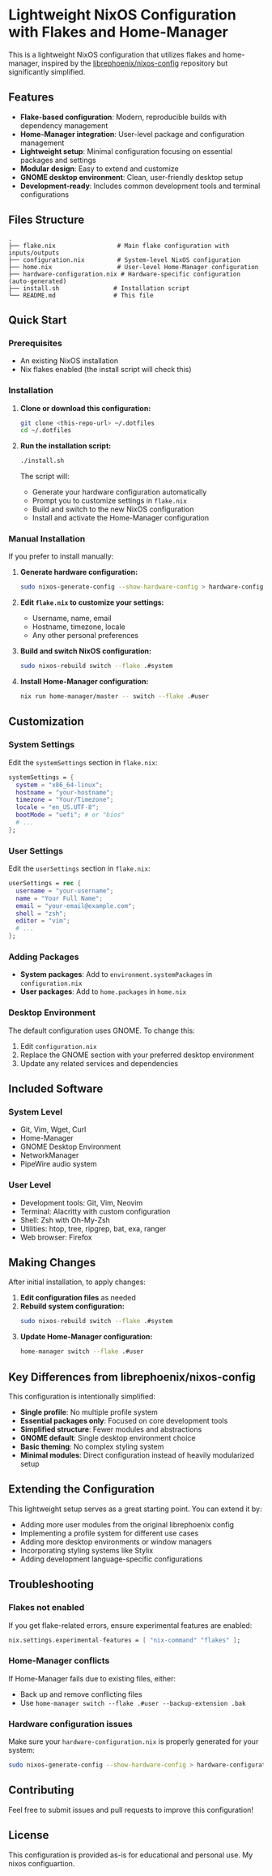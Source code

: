 # Lightweight NixOS Configuration with Flakes and Home-Manager

This is a lightweight NixOS configuration that utilizes flakes and home-manager, inspired by the [librephoenix/nixos-config](https://github.com/librephoenix/nixos-config) repository but significantly simplified.

## Features

- **Flake-based configuration**: Modern, reproducible builds with dependency management
- **Home-Manager integration**: User-level package and configuration management
- **Lightweight setup**: Minimal configuration focusing on essential packages and settings
- **Modular design**: Easy to extend and customize
- **GNOME desktop environment**: Clean, user-friendly desktop setup
- **Development-ready**: Includes common development tools and terminal configurations

## Files Structure

```
.
├── flake.nix                 # Main flake configuration with inputs/outputs
├── configuration.nix         # System-level NixOS configuration
├── home.nix                  # User-level Home-Manager configuration
├── hardware-configuration.nix # Hardware-specific configuration (auto-generated)
├── install.sh               # Installation script
└── README.md                # This file
```

## Quick Start

### Prerequisites

- An existing NixOS installation
- Nix flakes enabled (the install script will check this)

### Installation

1. **Clone or download this configuration:**
   ```bash
   git clone <this-repo-url> ~/.dotfiles
   cd ~/.dotfiles
   ```

2. **Run the installation script:**
   ```bash
   ./install.sh
   ```

   The script will:
   - Generate your hardware configuration automatically
   - Prompt you to customize settings in `flake.nix`
   - Build and switch to the new NixOS configuration
   - Install and activate the Home-Manager configuration

### Manual Installation

If you prefer to install manually:

1. **Generate hardware configuration:**
   ```bash
   sudo nixos-generate-config --show-hardware-config > hardware-configuration.nix
   ```

2. **Edit `flake.nix` to customize your settings:**
   - Username, name, email
   - Hostname, timezone, locale
   - Any other personal preferences

3. **Build and switch NixOS configuration:**
   ```bash
   sudo nixos-rebuild switch --flake .#system
   ```

4. **Install Home-Manager configuration:**
   ```bash
   nix run home-manager/master -- switch --flake .#user
   ```

## Customization

### System Settings

Edit the `systemSettings` section in `flake.nix`:

```nix
systemSettings = {
  system = "x86_64-linux";
  hostname = "your-hostname";
  timezone = "Your/Timezone";
  locale = "en_US.UTF-8";
  bootMode = "uefi"; # or "bios"
  # ...
};
```

### User Settings

Edit the `userSettings` section in `flake.nix`:

```nix
userSettings = rec {
  username = "your-username";
  name = "Your Full Name";
  email = "your-email@example.com";
  shell = "zsh";
  editor = "vim";
  # ...
};
```

### Adding Packages

- **System packages**: Add to `environment.systemPackages` in `configuration.nix`
- **User packages**: Add to `home.packages` in `home.nix`

### Desktop Environment

The default configuration uses GNOME. To change this:

1. Edit `configuration.nix`
2. Replace the GNOME section with your preferred desktop environment
3. Update any related services and dependencies

## Included Software

### System Level
- Git, Vim, Wget, Curl
- Home-Manager
- GNOME Desktop Environment
- NetworkManager
- PipeWire audio system

### User Level
- Development tools: Git, Vim, Neovim
- Terminal: Alacritty with custom configuration
- Shell: Zsh with Oh-My-Zsh
- Utilities: htop, tree, ripgrep, bat, exa, ranger
- Web browser: Firefox

## Making Changes

After initial installation, to apply changes:

1. **Edit configuration files** as needed
2. **Rebuild system configuration:**
   ```bash
   sudo nixos-rebuild switch --flake .#system
   ```
3. **Update Home-Manager configuration:**
   ```bash
   home-manager switch --flake .#user
   ```

## Key Differences from librephoenix/nixos-config

This configuration is intentionally simplified:

- **Single profile**: No multiple profile system
- **Essential packages only**: Focused on core development tools
- **Simplified structure**: Fewer modules and abstractions
- **GNOME default**: Single desktop environment choice
- **Basic theming**: No complex styling system
- **Minimal modules**: Direct configuration instead of heavily modularized setup

## Extending the Configuration

This lightweight setup serves as a great starting point. You can extend it by:

- Adding more user modules from the original librephoenix config
- Implementing a profile system for different use cases
- Adding more desktop environments or window managers
- Incorporating styling systems like Stylix
- Adding development language-specific configurations

## Troubleshooting

### Flakes not enabled
If you get flake-related errors, ensure experimental features are enabled:
```nix
nix.settings.experimental-features = [ "nix-command" "flakes" ];
```

### Home-Manager conflicts
If Home-Manager fails due to existing files, either:
- Back up and remove conflicting files
- Use `home-manager switch --flake .#user --backup-extension .bak`

### Hardware configuration issues
Make sure your `hardware-configuration.nix` is properly generated for your system:
```bash
sudo nixos-generate-config --show-hardware-config > hardware-configuration.nix
```

## Contributing

Feel free to submit issues and pull requests to improve this configuration!

## License

This configuration is provided as-is for educational and personal use.
My nixos configuartion.
